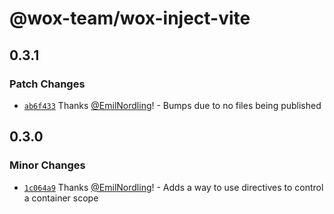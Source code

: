 # @wox-team/wox-inject-vite

## 0.3.1

### Patch Changes

- [`ab6f433`](https://github.com/wox-team/wox-inject/commit/ab6f4334b9907ce7127584eafd20707850abb92f) Thanks [@EmilNordling](https://github.com/EmilNordling)! - Bumps due to no files being published

## 0.3.0

### Minor Changes

- [`1c064a9`](https://github.com/wox-team/wox-inject/commit/1c064a9d29c6153665e7ffbdc29eafcbb20e3fee) Thanks [@EmilNordling](https://github.com/EmilNordling)! - Adds a way to use directives to control a container scope
